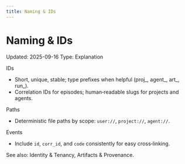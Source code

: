 ```yaml
---
title: Naming & IDs
---
```


# Naming & IDs
Updated: 2025-09-16
Type: Explanation

IDs
- Short, unique, stable; type prefixes when helpful (proj_, agent_, art_, run_).
- Correlation IDs for episodes; human‑readable slugs for projects and agents.

Paths
- Deterministic file paths by scope: `user://`, `project://`, `agent://`.

Events
- Include `id`, `corr_id`, and `code` consistently for easy cross‑linking.

See also: Identity & Tenancy, Artifacts & Provenance.
